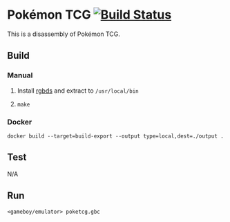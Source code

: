 # Pokémon TCG [![Build Status][ci-badge]][ci]
This is a disassembly of Pokémon TCG.



## Build

### Manual
1. Install [rgbds](https://github.com/gbdev/rgbds) and extract to ```/usr/local/bin```

2. ```make```

### Docker
```
docker build --target=build-export --output type=local,dest=./output .
```

## Test
N/A

## Run
```
<gameboy/emulator> poketcg.gbc
```

[ci]: https://github.com/hlatourette/poketcg/actions
[ci-badge]: https://github.com/hlatourette/poketcg/actions/workflows/main.yml/badge.svg
